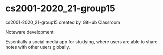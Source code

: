 # cs2001-2020_21-group15
cs2001-2020_21-group15 created by GitHub Classroom


Noteware development

Essentially a social media app for studying, where users are able to share notes with other users globally.
